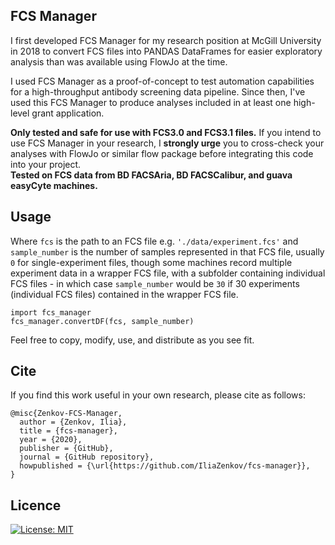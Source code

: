 ## FCS Manager
I first developed FCS Manager for my research position at McGill University in 2018 to convert FCS files into PANDAS DataFrames for easier exploratory analysis than was available using FlowJo at the time. 

I used FCS Manager as a proof-of-concept to test automation capabilities for a high-throughput antibody screening data pipeline. Since then, I've used this FCS Manager to produce analyses included in at least one high-level grant application. 

**Only tested and safe for use with FCS3.0 and FCS3.1 files.** If you intend to use FCS Manager in your research, I **strongly urge** you to cross-check your analyses with FlowJo or similar flow package before integrating this code into your project. </br>**Tested on FCS data from BD FACSAria, BD FACSCalibur, and guava easyCyte machines.**

## Usage
Where ```fcs``` is the path to an FCS file e.g. ```'./data/experiment.fcs'``` and ```sample_number``` is the number of samples represented in that FCS file, usually ```0``` for single-experiment files, though some machines record multiple experiment data in a wrapper FCS file, with a subfolder containing individual FCS files - in which case ```sample_number``` would be ```30``` if 30 experiments (individual FCS files) contained in the wrapper FCS file.

```
import fcs_manager
fcs_manager.convertDF(fcs, sample_number)
```



Feel free to copy, modify, use, and distribute as you see fit.

## Cite
If you find this work useful in your own research, please cite as follows:

```
@misc{Zenkov-FCS-Manager,
  author = {Zenkov, Ilia},
  title = {fcs-manager},
  year = {2020},
  publisher = {GitHub},
  journal = {GitHub repository},
  howpublished = {\url{https://github.com/IliaZenkov/fcs-manager}},
}
```
## Licence

[![License: MIT](https://img.shields.io/badge/License-MIT-yellow.svg)](https://github.com/IliaZenkov/fcs-manager/blob/master/LICENSE)
